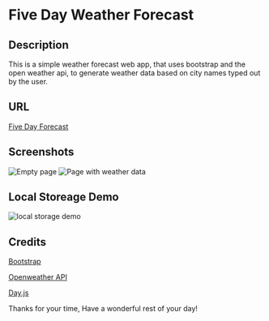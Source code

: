 # Five Day Weather Forecast


## Description
 
This is a simple weather forecast web app, that uses bootstrap and the open weather api, to generate weather data based on city names typed out by the user.

## URL

[Five Day Forecast](https://brosencrans.github.io/weather-information-citys/)


## Screenshots
![Empty page](https://raw.githubusercontent.com/BRosencrans/weather-information-citys/main/assets/screenshots/pics/forecast-01.png)
![Page with weather data](https://raw.githubusercontent.com/BRosencrans/weather-information-citys/main/assets/screenshots/pics/forecast-02.png)


## Local Storeage Demo

![local storage demo](https://raw.githubusercontent.com/BRosencrans/weather-information-citys/main/assets/screenshots/gifs/local-save-demo.gif)


## Credits

[Bootstrap](https://getbootstrap.com/)

[Openweather API](https://openweathermap.org/api)

[Day.js](https://day.js.org/)

Thanks for your time, Have a wonderful rest of your day!
